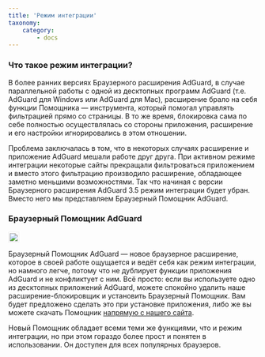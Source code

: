 ```yaml
---
title: 'Режим интеграции'
taxonomy:
    category:
        - docs
---
```


### Что такое режим интеграции?

В более ранних версиях Браузерного расширения AdGuard, в случае параллельной работы с одной из десктопных программ AdGuard (т.е. AdGuard для Windows или AdGuard для Mac), расширение брало на себя функции Помощника — инструмента, который помогал управлять фильтрацией прямо со страницы. В то же время, блокировка сама по себе полностью осуществлялась со стороны приложения, расширение и его настройки игнорировались в этом отношении.

Проблема заключалась в том, что в некоторых случаях расширение и приложение AdGuard мешали работе друг друга. При активном режиме интеграции некоторые сайты прекращали фильтроваться приложением и вместо этого фильтрацию производило расширение, обладающее заметно меньшими возможностями. Так что начиная с версии Браузерного расширения AdGuard 3.5 режим интеграции будет убран. Вместо него мы представляем Браузерный Помощник AdGuard.

### Браузерный Помощник AdGuard

<img src="https://cdn.adguard.com/public/Adguard/kb/PicturesRU/browser_assistant_ru.png" style="border: 1px solid #efefef; max-width: 400px; padding: 2px;" />

Браузерный Помощник AdGuard — новое браузерное расширение, которое в своей работе ощущается и ведёт себя как режим интеграции, но намного легче, потому что не дублирует функции приложения AdGuard и не конфликтует с ним. Всё просто: если вы используете одно из десктопных приложений AdGuard, можете спокойно удалить наше расширение-блокировщик и установить Браузерный Помощник. Вам будет предложено сделать это при установке приложения, либо же вы можете скачать Помощник [напрямую с нашего сайта](https://adguard.com/ru/adguard-assistant/overview.html).

Новый Помощник обладает всеми теми же функциями, что и режим интеграции, но при этом гораздо более прост и понятен в использовании. Он доступен для всех популярных браузеров.